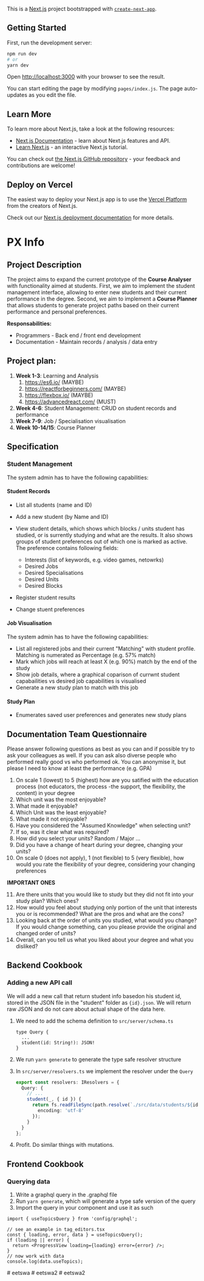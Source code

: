 This is a [Next.js](https://nextjs.org/) project bootstrapped with [`create-next-app`](https://github.com/vercel/next.js/tree/canary/packages/create-next-app).

## Getting Started

First, run the development server:

```bash
npm run dev
# or
yarn dev
```

Open [http://localhost:3000](http://localhost:3000) with your browser to see the result.

You can start editing the page by modifying `pages/index.js`. The page auto-updates as you edit the file.

## Learn More

To learn more about Next.js, take a look at the following resources:

- [Next.js Documentation](https://nextjs.org/docs) - learn about Next.js features and API.
- [Learn Next.js](https://nextjs.org/learn) - an interactive Next.js tutorial.

You can check out [the Next.js GitHub repository](https://github.com/vercel/next.js/) - your feedback and contributions are welcome!

## Deploy on Vercel

The easiest way to deploy your Next.js app is to use the [Vercel Platform](https://vercel.com/import?utm_medium=default-template&filter=next.js&utm_source=create-next-app&utm_campaign=create-next-app-readme) from the creators of Next.js.

Check out our [Next.js deployment documentation](https://nextjs.org/docs/deployment) for more details.

# PX Info

## Project Description

The project aims to expand the current prototype of the **Course Analyser** with functionality aimed at students. First, we aim to implement the student management interface, allowing to enter new students and their current performance in the degree. Second, we aim to implement a **Course Planner** that allows students to generate project paths based on their current performance and personal preferences.

**Responsabilities:**

- Programmers - Back end / front end development
- Documentation - Maintain records / analysis / data entry

## Project plan:

1. **Week 1-3**: Learning and Analysis
   1. https://es6.io/ (MAYBE)
   1. https://reactforbeginners.com/ (MAYBE)
   1. https://flexbox.io/ (MAYBE)
   1. https://advancedreact.com/ (MUST)
2. **Week 4-6**: Student Management: CRUD on student records and performance
3. **Week 7-9**: Job / Specialisation visualisation
4. **Week 10-14/15**: Course Planner

## Specification

### Student Management

The system admin has to have the following capabilities:

#### Student Records

- List all students (name and ID)
- Add a new student (by Name and ID)
- View student details, which shows which blocks / units student has studied, or is surrently studying and what are the results. It also shows groups of student preferences out of which one is marked as active. The preference contains following fields:

  - Interests (list of keywords, e.g. video games, netowrks)
  - Desired Jobs
  - Desired Specialisations
  - Desired Units
  - Desired Blocks

- Register student results
- Change stuent preferences

#### Job Visualisation

The system admin has to have the following capabilities:

- List all registered jobs and their current "Matching" with student profile. Matching is numerated as Percentage (e.g. 57% match)
- Mark which jobs will reach at least X (e.g. 90%) match by the end of the study
- Show job details, where a graphical coparison of currwnt student capabailities vs desired job capabilities is visualised
- Generate a new study plan to match with this job

#### Study Plan

- Enumerates saved user preferences and generates new study plans

## Documentation Team Questionnaire

Please answer following questions as best as you can and if possible try to ask your colleagues as well. If you can ask also diverse people who performed really good vs who performed ok. You can anonymise it, but please I need to know at least the performance (e.g. GPA)

1. On scale 1 (lowest) to 5 (highest) how are you satified with the education process (not educators, the process -the support, the flexibility, the content) in your degree
2. Which unit was the most enjoyable?
3. What made it enjoyable?
4. Which Unit was the least enjoyable?
5. What made it not enjoyable?
6. Have you considered the "Assumed Knowledge" when selecting unit?
7. If so, was it clear what was required?
8. How did you select your units? Random / Major ...
9. Did you have a change of heart during your degree, changing your units?
10. On scale 0 (does not apply), 1 (not flexible) to 5 (very flexible), how would you rate the flexibility of your degree, considering your changing preferences

**IMPORTANT ONES**

11. Are there units that you would like to study but they did not fit into your study plan? Which ones?
12. How would you feel about studying only portion of the unit that interests you or is recommended? What are the pros and what are the cons?
13. Looking back at the order of units you studied, what would you change? If you would change something, can you please provide the original and changed order of units?
14. Overall, can you tell us what you liked about your degree and what you disliked?

## Backend Cookbook

### Adding a new API call

We will add a new call that return student info basedon his student id, stored in the JSON file in the "student" folder as `{id}.json`. We will return raw JSON and do not care about actual shape of the data here.

1. We need to add the schema definition to `src/server/schema.ts`

   ```grapqhql
   type Query {
     ...
     student(id: String!): JSON!
   }
   ```

2. We run `yarn generate` to generate the type safe resolver structure
3. In `src/server/resolvers.ts` we implement the resolver under the `Query`
   ```ts
   export const resolvers: IResolvers = {
     Query: {
       // ...
       student(_, { id }) {
         return fs.readFileSync(path.resolve(`./src/data/students/${id}.json`), {
           encoding: 'utf-8'
         });
       }
     }
   };
   ```
4. Profit. Do similar things with mutations.

## Frontend Cookbook

### Querying data

1. Write a graphql query in the .graphql file
2. Run `yarn generate`, which will generate a type safe version of the query
3. Import the query in your component and use it as such

```tsx
import { useTopicsQuery } from 'config/graphql';

// see an example in tag_editors.tsx
const { loading, error, data } = useTopicsQuery();
if (loading || error) {
  return <ProgressView loading={loading} error={error} />;
}
// now work with data
console.log(data.useTopics);
```
#   e e t s w a  
 #   e e t s w a 2  
 #   e e t s w a 2  
 